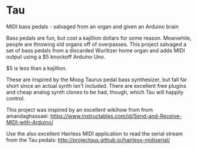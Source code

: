 # Tau
MIDI bass pedals - salvaged from an organ and given an Arduino brain

Bass pedals are fun, but cost a kajillion dollars for some reason.  Meanwhile, people are throwing old organs off of overpasses.  This project salvaged a set of bass pedals from a discarded Wurlitzer home organ and adds MIDI output using a $5 knockoff Arduino Uno.  

$5 is less than a kajillion.

These are inspired by the Moog Taurus pedal bass synthesizer, but fall far short since an actual synth isn't included.  There are excellent free plugins and cheap analog synth clones to be had, though, which Tau will happily control.

This project was inspired by an excellent wikihow from from amandaghassaei:
https://www.instructables.com/id/Send-and-Receive-MIDI-with-Arduino/

Use the also excellent Hairless MIDI application to read the serial stream from the Tau pedals:
http://projectgus.github.io/hairless-midiserial/

